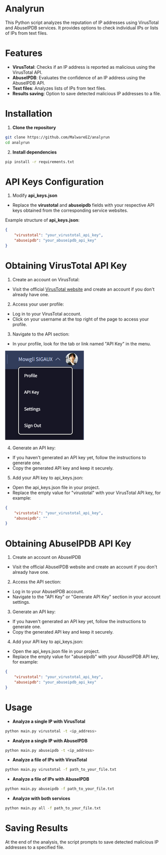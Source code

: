 # Analyrun
This Python script analyzes the reputation of IP addresses using VirusTotal and AbuseIPDB services. It provides options to check individual IPs or lists of IPs from text files.

# Features
- **VirusTotal**: Checks if an IP address is reported as malicious using the VirusTotal API.
- **AbuseIPDB**: Evaluates the confidence of an IP address using the AbuseIPDB API.
- **Text files**: Analyzes lists of IPs from text files.
- **Results saving**: Option to save detected malicious IP addresses to a file.

# Installation
1. **Clone the repository**
```sh
git clone https://github.com/MalwareEZ/analyrun
cd analyrun
```

2. **Install dependencies**
```sh
pip install -r requirements.txt
```

# API Keys Configuration
1. Modify **api_keys.json**
- Replace the **virustotal** and **abuseipdb** fields with your respective API keys obtained from the corresponding service websites.

Example structure of **api_keys.json**:
```json
{
    "virustotal": "your_virustotal_api_key",
    "abuseipdb": "your_abuseipdb_api_key"
}
```

# Obtaining VirusTotal API Key
1. Create an account on VirusTotal:
- Visit the official [VirusTotal website](https://www.virustotal.com/) and create an account if you don't already have one.

2. Access your user profile:
- Log in to your VirusTotal account.
- Click on your username at the top right of the page to access your profile.

3. Navigate to the API section:
- In your profile, look for the tab or link named "API Key" in the menu.

![api_key_virustotal](api_key_virustotal.png)



4. Generate an API key:
- If you haven't generated an API key yet, follow the instructions to generate one.
- Copy the generated API key and keep it securely.

5. Add your API key to api_keys.json:
- Open the api_keys.json file in your project.
- Replace the empty value for "virustotal" with your VirusTotal API key, for example:

```json
{
    "virustotal": "your_virustotal_api_key",
    "abuseipdb": ""
}
```

# Obtaining AbuseIPDB API Key
1. Create an account on AbuseIPDB
- Visit the official AbuseIPDB website and create an account if you don't already have one.

2. Access the API section:
- Log in to your AbuseIPDB account.
- Navigate to the "API Key" or "Generate API Key" section in your account settings.

3. Generate an API key:
- If you haven't generated an API key yet, follow the instructions to generate one.
- Copy the generated API key and keep it securely.

4. Add your API key to api_keys.json:
- Open the api_keys.json file in your project.
- Replace the empty value for "abuseipdb" with your AbuseIPDB API key, for example:

```json
{
    "virustotal": "your_virustotal_api_key",
    "abuseipdb": "your_abuseipdb_api_key"
}
```

# Usage
- **Analyze a single IP with VirusTotal**
```sh
python main.py virustotal -t <ip_address>
```

- **Analyze a single IP with AbuseIPDB**
```sh
python main.py abuseipdb -t <ip_address>
```

- **Analyze a file of IPs with VirusTotal**
```sh
python main.py virustotal -f path_to_your_file.txt
```

- **Analyze a file of IPs with AbuseIPDB**
```sh
python main.py abuseipdb -f path_to_your_file.txt
```

- **Analyze with both services**
```sh
python main.py all -f path_to_your_file.txt
```

# Saving Results
At the end of the analysis, the script prompts to save detected malicious IP addresses to a specified file.
